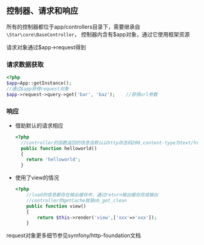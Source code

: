 ## 控制器、请求和响应

所有的控制器都位于app/controllers目录下，需要继承自`\Star\core\BaseController`，
控制器内含有$app对象，通过它使用框架资源

请求对象通过$app->request得到

### 请求数据获取

```php
<?php
$app=App::getInstance();
//通过$app获得request对象
$app->request->query->get('bar', 'baz');    //获得url参数
```
### 响应

- 借助默认的请求相应  
  ```php
  <?php
    //controller的函数返回的信息会默认以http状态码200,content-type为text/html发送
    public function helloworld()
    {
      return 'helloworld';
    }
  ```
  
- 使用了view的情况
  ```php
  <?php
      //load的信息都存在输出缓存中，通过return输出缓存完成输出
      //controller的getCache就是ob_get_clean
      public function view()
      {
          return $this->render('view',['xxx'=>'xxx']);
      }    
  ```


request对象更多细节参见symfony/http-foundation文档